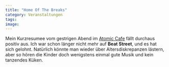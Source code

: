 ```yaml
---
title: "Home Of The Breaks"
category: Veranstaltungen
tags: 
image: 
---
```


Mein Kurzresumee vom gestrigen Abend im [Atomic Cafe](http://www.atomic.de) fällt durchaus positiv aus. Ich war schon länger nicht mehr auf **Beat Street**, und es hat sich gelohnt. Natürlich könnte man wieder über Altersdiskrepanzen lästern, aber so hören die Kinder doch wenigstens einmal gute Musik und kein tanzendes Küken.

